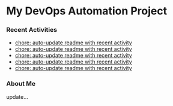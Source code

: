 # My DevOps Automation Project

### Recent Activities
<!-- activity:START -->
- [chore: auto-update readme with recent activity](https://github.com/kaigiii/mybowling-app/commit/af0fa374d30d2943ef9dccb86684d18004f40d8c)
- [chore: auto-update readme with recent activity](https://github.com/kaigiii/mybowling-app/commit/f2cd522eaa660ee3a540ccd16aa0c714ab8a3b8e)
- [chore: auto-update readme with recent activity](https://github.com/kaigiii/mybowling-app/commit/22d7f569b7bd7c14757f0b8626c21d84bfbe952d)
- [chore: auto-update readme with recent activity](https://github.com/kaigiii/mybowling-app/commit/328bbc5aeec74bbf734dc83bf2f28da146bc09fb)
- [chore: auto-update readme with recent activity](https://github.com/kaigiii/mybowling-app/commit/52ead119bc780749071eefe891997887c2b6540a)
<!-- activity:END -->

### About Me
<!-- MYLINKS:START -->
<!-- MYLINKS:END -->

update...
